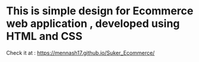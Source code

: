 # This is simple design for Ecommerce web application , developed using HTML and CSS
Check it at : https://mennash17.github.io/Suker_Ecommerce/
